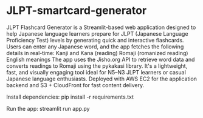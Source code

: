 # JLPT-smartcard-generator
JLPT Flashcard Generator is a Streamlit-based web application designed to help Japanese language learners prepare for JLPT (Japanese Language Proficiency Test) levels by generating quick and interactive flashcards.
Users can enter any Japanese word, and the app fetches the following details in real-time:
Kanji and Kana (reading)
Romaji (romanized reading)
English meanings
The app uses the Jisho.org API to retrieve word data and converts readings to Romaji using the pykakasi library. It's a lightweight, fast, and visually engaging tool ideal for N5–N3 JLPT learners or casual Japanese language enthusiasts.
Deployed with AWS EC2 for the application backend and S3 + CloudFront for fast content delivery.

Install dependencies:
pip install -r requirements.txt

Run the app:
streamlit run app.py
